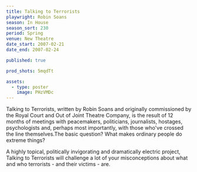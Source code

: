 ```yaml
---
title: Talking to Terrorists
playwright: Robin Soans
season: In House
season_sort: 230
period: Spring
venue: New Theatre
date_start: 2007-02-21
date_end: 2007-02-24

published: true

prod_shots: 5mqdTt

assets:
  - type: poster
    image: PHzVMDc
---
```


Talking to Terrorists, written by Robin Soans and originally commissioned by the Royal Court and Out of Joint Theatre Company, is the result of 12 months of meetings with peacemakers, politicians, journalists, hostages, psychologists and, perhaps most importantly, with those who've crossed the line themselves.The basic question? What makes ordinary people do extreme things?

A highly topical, politically invigorating and dramatically electric project, Talking to Terrorists will challenge a lot of your misconceptions about what and who terrorists - and their victims - are.
